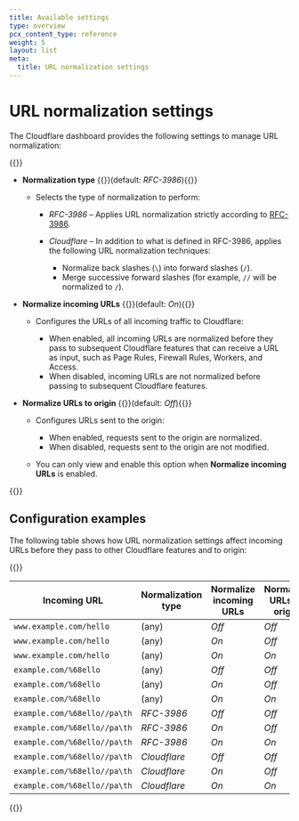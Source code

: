 ```yaml
---
title: Available settings
type: overview
pcx_content_type: reference
weight: 5
layout: list
meta:
  title: URL normalization settings
---
```


# URL normalization settings

The Cloudflare dashboard provides the following settings to manage URL normalization:

{{<definitions>}}

- **Normalization type** {{<prop-meta>}}(default: _RFC-3986_){{</prop-meta>}}

  - Selects the type of normalization to perform:

    - _RFC-3986_ – Applies URL normalization strictly according to [RFC-3986](https://datatracker.ietf.org/doc/html/rfc3986).

    - _Cloudflare_ – In addition to what is defined in RFC-3986, applies the following URL normalization techniques:

      - Normalize back slashes (`\`) into forward slashes (`/`).
      - Merge successive forward slashes (for example, `//` will be normalized to `/`).

- **Normalize incoming URLs** {{<prop-meta>}}(default: _On_){{</prop-meta>}}

  - Configures the URLs of all incoming traffic to Cloudflare:

    - When enabled, all incoming URLs are normalized before they pass to subsequent Cloudflare features that can receive a URL as input, such as Page Rules, Firewall Rules, Workers, and Access.
    - When disabled, incoming URLs are not normalized before passing to subsequent Cloudflare features.

- **Normalize URLs to origin** {{<prop-meta>}}(default: _Off_){{</prop-meta>}}

  - Configures URLs sent to the origin:

    - When enabled, requests sent to the origin are normalized.
    - When disabled, requests sent to the origin are not modified.

  - You can only view and enable this option when **Normalize incoming URLs** is enabled.

{{</definitions>}}

## Configuration examples

The following table shows how URL normalization settings affect incoming URLs before they pass to other Cloudflare features and to origin:

{{<table-wrap>}}

| Incoming URL                 | Normalization type | Normalize incoming URLs | Normalize URLs to origin | URL passed to Cloudflare edge | URL passed to origin         |
| ---------------------------- | ------------------ | ----------------------- | ------------------------ | ----------------------------- | ---------------------------- |
| `www.example.com/hello`      | (any)              | _Off_                   | _Off_                    | `www.example.com/hello`       | `www.example.com/hello`      |
| `www.example.com/hello`      | (any)              | _On_                    | _Off_                    | `www.example.com/hello`       | `www.example.com/hello`      |
| `www.example.com/hello`      | (any)              | _On_                    | _On_                     | `www.example.com/hello`       | `www.example.com/hello`      |
| `example.com/%68ello`        | (any)              | _Off_                   | _Off_                    | `example.com/%68ello`         | `example.com/%68ello`        |
| `example.com/%68ello`        | (any)              | _On_                    | _Off_                    | `example.com/hello`           | `example.com/%68ello`        |
| `example.com/%68ello`        | (any)              | _On_                    | _On_                     | `example.com/hello`           | `example.com/hello`          |
| `example.com/%68ello//pa\th` | _RFC-3986_         | _Off_                   | _Off_                    | `example.com/%68ello//pa\th`  | `example.com/%68ello//pa\th` |
| `example.com/%68ello//pa\th` | _RFC-3986_         | _On_                    | _Off_                    | `example.com/hello//pa\th`    | `example.com/%68ello//pa\th` |
| `example.com/%68ello//pa\th` | _RFC-3986_         | _On_                    | _On_                     | `example.com/hello//pa\th`    | `example.com/hello//pa\th`   |
| `example.com/%68ello//pa\th` | _Cloudflare_       | _Off_                   | _Off_                    | `example.com/%68ello//pa\th`  | `example.com/%68ello//pa\th` |
| `example.com/%68ello//pa\th` | _Cloudflare_       | _On_                    | _Off_                    | `example.com/hello/pa/th`     | `example.com/%68ello//pa\th` |
| `example.com/%68ello//pa\th` | _Cloudflare_       | _On_                    | _On_                     | `example.com/hello/pa/th`     | `example.com/hello/pa/th`    |

{{</table-wrap>}}
